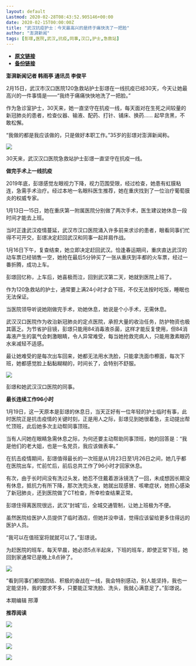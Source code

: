 ```yaml
---
layout: default
Lastmod: 2020-02-28T08:43:52.905146+00:00
date: 2020-02-15T00:00:00Z
title: "武汉抗疫护士：今天最高兴的是终于痛快洗了一把脸"
author: "澎湃新闻"
tags: [彭璟,医院,武汉,抗疫,同事,汉口,护士,急救站]
---
```


* [**原文链接**](http://mp.weixin.qq.com/s?__biz=MjM5MzI5NTU3MQ==&mid=2651583600&idx=3&sn=10727fddb030a8168232177ee40dd122&chksm=bd6669cc8a11e0dab33d59e7349ad25f7295014ad67537af6db7a412d40b574b001614d510b0#rd)
* [**备份链接**](http://archive.today/a6dI6)


**澎湃新闻记者 韩雨亭 通讯员 李俊平**

2月15日，武汉市汉口医院120急救站护士彭璟在一线抗疫已经30天，今天让她最高兴的一件事情是——“我终于痛痛快快地洗了一把脸。”

  
作为急诊室护士，30天来，她一直坚守在抗疫一线，每天面对在生死之间较量的新冠肺炎的患者，检查仪器、输液、配药、打针、铺床、换药...... 起早贪黑，不敢松懈。

  
“我做的都是我应该做的，只是做好本职工作。”35岁的彭璟对澎湃新闻称。

![](/images/post/eda239dbcd7e4744b8cdf312e081ffee.jpg)

30天来，武汉汉口医院急救站护士彭璟一直坚守在抗疫一线。

**做完手术上一线抗疫**

2019年底，彭璟感觉左眼视力下降，视力范围受限，经过检查，她患有虹膜粘连，急需手术治疗。经过本地一名眼科医生推荐，她在重庆找到了一位治疗葡萄膜炎的权威专家。

  
1月13日—15日，她在重庆第一附属医院分别做了两次手术，医生建议她休息一段时间才能去上班。

  
当时正逢武汉疫情蔓延，武汉市汉口医院涌入许多前来求诊的患者，眼看同事们忙得不可开交，彭璟决定赶回武汉和同事一起并肩作战。

  
1月16日下午，复查结束，她立即决定赶回武汉。恰逢春运期间，重庆直达武汉的动车票已经销售一空，她抢在最后5分钟买了一张从重庆到丰都的火车票，经过一番折腾，成功上车。

  
彭璟回忆称，上车后，她喜极而泣，回到武汉第二天，她就到医院上班了。

  
作为120急救站的护士，通常要上满24小时才会下班，不仅无法按时吃饭，睡眠也无法保证。

  
当医院领导听说她刚做完手术，劝她休息，她说是个小手术，无需休息。

  
武汉汉口医院作为收治新冠肺炎的定点医院，承担大量的收治任务，防护物资也极其匮乏。为节省护目镜，彭璟只能用84消毒液杀菌，这样才能反复使用，但84消毒液产生的氯气会刺激眼睛，令人异常难受，每当她抢救完病人，只能用激素眼药水来减轻不适感。

  
最让她难受的是每次出车回来，她都无法用水洗脸，只能拿洗面巾檫面，每次下班，她都感觉脸上黏黏糊糊的，时间长了，会特别不舒服。

![](/images/post/a05072bad92f39c9b2cd021a62d73fcb.jpg)

彭璟和她武汉汉口医院的同事。

**最长连续工作96小时**

1月19日，这一天原本是彭璟的休息日，当天正好有一位年轻的护士临时有事，此时医院正是抗击疫情的关键时刻，正是用人之际，彭璟见到她很着急，主动提出帮忙顶班，此后她多次主动帮同事顶班。

  
当有人问她在眼睛急需休息之际，为何还要主动帮助同事顶班，她的回答是：“我是他们的老大姐，也是一名党员，我应该做表率。”

  
在抗击疫情期间，彭璟值得最长的一次班是从1月23日至1月26日之间，她几乎都在医院出车，忙前忙后，前后总共工作了96小时才回家休息。

  
有次，由于长时间没有洗过头发，她忍不住戴着游泳镜洗了一回，未成想因长期没有休息，抵抗力有所下降，那次洗完头发，她就出现感冒、咳嗽症状，她担心感染了新冠肺炎，还到医院做了CT检查，所幸检查结果正常。

  
彭璟住得离医院很远，武汉“封城”后，全城交通管制，让她上班极为不便。

  
虽然医院给医护人员提供了临时酒店，但她并没申请，觉得应该留给更多住得远的医护人员。

  
“我可以在值班室将就就可以了。”彭璟说。

  
为赶医院的班车，每天早晨，她必须5点半起床，下班的班车，即使正常下班，她回到家通常已是晚上8点钟了。

![](/images/post/e6b091083de91f58a4d91c19685b9ae6.jpg)

“看到同事们都很团结、积极的奋战在一线，我会特别感动，别人能坚持，我也一定能坚持，我的要求不多，只要能正常洗脸、洗头，我就心满意足了。”彭璟说。

本期编辑 邢潭  

**推荐阅读**

[![](/images/post/d9b2979523c085a8e87ed5b7376db19d.jpg)](http://mp.weixin.qq.com/s?__biz=MjM5MzI5NTU3MQ==&mid=2651582994&idx=1&sn=17a647fb138df32092f2e3e8bda9f32c&chksm=bd666fae8a11e6b8de57273e6555d29b3caeab1cc387b3acaa860b49e8cafe52b3a8cb2d37db&scene=21#wechat_redirect)

[![](/images/post/6c8a6322a108bdcfa23942f4ea70d6f8.jpg)](http://mp.weixin.qq.com/s?__biz=MjM5MzI5NTU3MQ==&mid=2651582049&idx=2&sn=d4e0bd334eaf5e0e31378f3c03039b0c&chksm=bd6673dd8a11facb3944ac9acda5c255a363f1e0063d1eb68d0bffd93b036eeb5ec93575ad6e&scene=21#wechat_redirect)

[![](/images/post/65c5c2be42482f1d7439c715bea9218c.jpg)](http://mp.weixin.qq.com/s?__biz=MjM5MzI5NTU3MQ==&mid=2651581366&idx=1&sn=c530e7b9f67d0752b8ba5883493c6cd3&chksm=bd66760a8a11ff1cf31bfd533425b24cbef9f8ce43830f2e5087bd4954d97311adeb3f9e4791&scene=21#wechat_redirect)

![](/images/post/faa036129172f4ba4cb775ad946d1eff.jpg)

